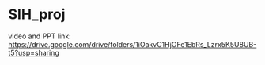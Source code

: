 # SIH_proj
video and PPT link: https://drive.google.com/drive/folders/1iOakvC1HjOFe1EbRs_Lzrx5K5U8UB-t5?usp=sharing
